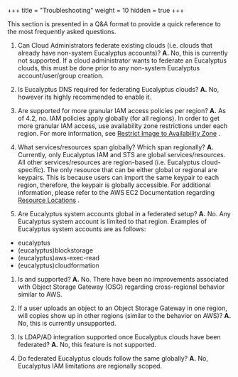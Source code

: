 +++
title = "Troubleshooting"
weight = 10
hidden = true
+++

This section is presented in a Q&A format to provide a quick reference to the most frequently asked questions. 

1. Can Cloud Administrators federate existing clouds (i.e. clouds that already have non-system Eucalyptus accounts)? **A.** No, this is currently not supported. If a cloud administrator wants to federate an Eucalyptus clouds, this must be done prior to any non-system Eucalyptus account/user/group creation. 


1. Is Eucalyptus DNS required for federating Eucalyptus clouds? **A.** No, however its highly recommended to enable it. 


1. Are supported for more granular IAM access policies per region? **A.** As of 4.2, no. IAM policies apply globally (for all regions). In order to get more granular IAM access, use availability zone restrictions under each region. For more information, see [Restrict Image to Availability Zone](https://github.com/eucalyptus/architecture/wiki/iam-3.4-cluster-policies#Restrict_Image_to_Availability_Zone) . 


1. What services/resources span globally? Which span regionally? **A.** Currently, only Eucalyptus IAM and STS are global services/resources. All other services/resources are region-based (i.e. Eucalyptus cloud-specific). The only resource that can be either global or regional are keypairs. This is because users can import the same keypair to each region, therefore, the keypair is globally accessible. For additional information, please refer to the AWS EC2 Documentation regarding [Resource Locations](http://docs.aws.amazon.com/AWSEC2/latest/UserGuide/resources.html) . 


1. Are Eucalyptus system accounts global in a federated setup? **A.** No. Any Eucalyptus system account is limited to that region. Examples of Eucalyptus system accounts are as follows: 

* eucalyptus 
* (eucalyptus)blockstorage 
* (eucalyptus)aws-exec-read 
* (eucalyptus)cloudformation 



1. Is and supported? **A.** No. There have been no improvements associated with Object Storage Gateway (OSG) regarding cross-regional behavior similar to AWS. 


1. If a user uploads an object to an Object Storage Gateway in one region, will copies show up in other regions (similar to the behavior on AWS)? **A.** No, this is currently unsupported. 


1. Is LDAP/AD integration supported once Eucalyptus clouds have been federated? **A.** No, this feature is not supported. 


1. Do federated Eucalyptus clouds follow the same globally? **A.** No, Eucalyptus IAM limitations are regionally scoped. 




